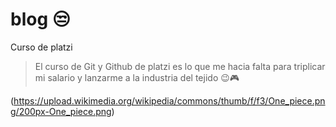 # blog 😒
Curso de platzi
> El curso de Git y Github de platzi es lo que me hacia falta para triplicar mi salario y lanzarme a la industria del tejido 😉🎮

(https://upload.wikimedia.org/wikipedia/commons/thumb/f/f3/One_piece.png/200px-One_piece.png)
